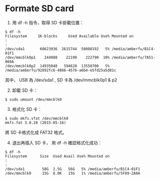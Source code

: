 # Formate SD card

1. 用 df -h 指令，取得 SD 卡掛載位置：

```
$ df -h
Filesystem     1K-blocks     Used Available Use% Mounted on
:
:
/dev/sda1       60623936  2615744  58008192   5% /media/amberfu/B1C4-01F1
/dev/mmcblk0p1    244988    22199    222790  10% /media/amberfu/7A51-069A
/dev/mmcblk0p2  14935048   594628  13558700   5% /media/amberfu/92892fc6-4866-4576-a6b4-e5fd25a5d81c

```
其中， USB 為 /dev/sda1 , SD 卡為 /dev/mmcblk0p1 & p2

2. 卸載 SD 卡：

```
$ sudo umount /dev/mmcblk0

```

3. 格式化 SD 卡：

```
$ sudo mkfs.vfat /dev/mmcblk0 
mkfs.fat 3.0.28 (2015-05-16)
```
將 SD 卡格式化成 FAT32 格式。

4. 退出再插入 SD 卡， 用 df -h 確認格式化成功：

```
$ df -h
Filesystem      Size  Used Avail Use% Mounted on
:
:
/dev/sda1        58G  2.5G   56G   5% /media/amberfu/B1C4-01F1
/dev/mmcblk0     15G  8.0K   15G   1% /media/amberfu/5F89-2A8A

```


